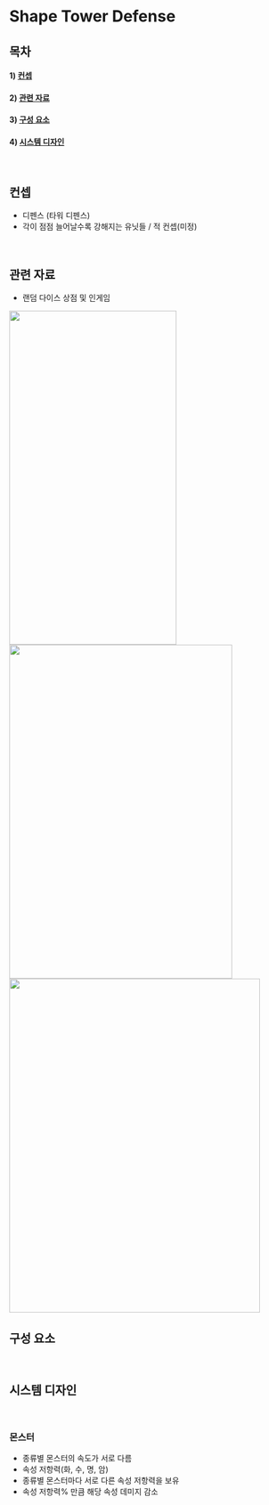 # Shape Tower Defense

## 목차
#### 1) [컨셉](#컨셉)
#### 2) [관련 자료](#관련-자료)
#### 3) [구성 요소](#구성-요소)
#### 4) [시스템 디자인](#시스템-디자인)

<br>

## 컨셉
- 디펜스 (타워 디펜스)
- 각이 점점 늘어날수록 강해지는 유닛들 / 적 컨셉(미정)

<br>

## 관련 자료

- 랜덤 다이스 상점 및 인게임
<image controls width="300" height="600" img src="./이미지/store_scene.jpg">
<image controls width="400" height="600" img src="./이미지/store_scene2.png">
<image controls width="450" height="600" img src="./이미지/battle_scene.png">

<br>

## 구성 요소

<br>
    
## 시스템 디자인

<br>

### 몬스터
- 종류별 몬스터의 속도가 서로 다름
- 속성 저항력(화, 수, 명, 암)
- 종류별 몬스터마다 서로 다른 속성 저항력을 보유
- 속성 저항력% 만큼 해당 속성 데미지 감소
